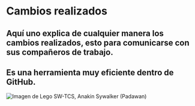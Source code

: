 # Cambios realizados

## Aquí uno explica de cualquier manera los cambios realizados, esto para comunicarse con sus compañeros de trabajo.
## Es una herramienta muy eficiente dentro de GitHub.

![Imagen de Lego SW-TCS, Anakin Sywalker (Padawan)](https://static.wikia.nocookie.net/lego-videogames/images/a/a4/Anakin_Skywalker_%28Padawan%29.png/revision/latest?cb=20190714124646)
